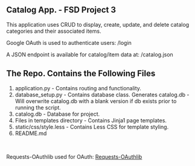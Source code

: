 Catalog App. - FSD Project 3
------------------------------------
<p>This application uses CRUD to display, create, update, and delete catalog categories and their associated items.</p>
<p>Google OAuth is used to authenticate users: /login</p>
<p>A JSON endpoint is available for catalog/item data at: /catalog.json</p>

The Repo. Contains the Following Files
-------------------------------------
 1. application.py - Contains routing and functionality.<br>
 2. database_setup.py - Contains database class. Generates catalog.db - Will overwrite catalog.db with a blank version if db exists prior to running the script.<br>
 3. catalog.db - Database for project.<br>
 4. Files in templates directory - Contains Jinja1 page templates.<br>
 5. static/css/style.less - Contains Less CSS for template styling.<br>
 6. README.md

<br>
<p>Requests-OAuthlib used for OAuth: <a href="http://requests-oauthlib.readthedocs.org/en/latest/index.html" target="_blank">Requests-OAuthlib</a></p>